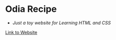 # Odia Recipe
 - *Just a toy website for Learning HTML and CSS*
 
[Link to Website](https://shurtu-gal.github.io/odin-recipes/)
